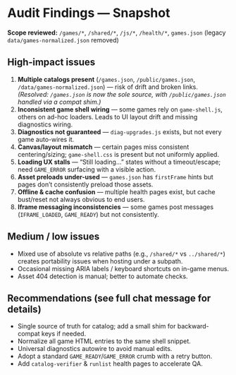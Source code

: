 # Audit Findings — Snapshot

**Scope reviewed:** `/games/*`, `/shared/*`, `/js/*`, `/health/*`, `games.json` (legacy `data/games-normalized.json` removed)

## High‑impact issues
1) **Multiple catalogs present** (`/games.json`, `/public/games.json`, `/data/games-normalized.json`) — risk of drift and broken links. _(Resolved: `/games.json` is now the sole source, with `/public/games.json` handled via a compat shim.)_
2) **Inconsistent game shell wiring** — some games rely on `game-shell.js`, others on ad-hoc loaders. Leads to UI layout drift and missing diagnostics wiring.
3) **Diagnostics not guaranteed** — `diag-upgrades.js` exists, but not every game auto-wires it.
4) **Canvas/layout mismatch** — certain pages miss consistent centering/sizing; `game-shell.css` is present but not uniformly applied.
5) **Loading UX stalls** — “Still loading…” states without a timeout/escape; need `GAME_ERROR` surfacing with a visible action.
6) **Asset preloads under-used** — `games.json` has `firstFrame` hints but pages don’t consistently preload those assets.
7) **Offline & cache confusion** — multiple health pages exist, but cache bust/reset not always obvious to end users.
8) **Iframe messaging inconsistencies** — some games post messages (`IFRAME_LOADED`, `GAME_READY`) but not consistently.

## Medium / low issues
- Mixed use of absolute vs relative paths (e.g., `/shared/*` vs `../shared/*`) creates portability issues when hosting under a subpath.
- Occasional missing ARIA labels / keyboard shortcuts on in-game menus.
- Asset 404 detection is manual; better to automate checks.

## Recommendations (see full chat message for details)
- Single source of truth for catalog; add a small shim for backward-compat keys if needed.
- Normalize all game HTML entries to the same shell snippet.
- Universal diagnostics autowire to avoid manual edits.
- Adopt a standard `GAME_READY`/`GAME_ERROR` crumb with a retry button.
- Add `catalog-verifier` & `runlist` health pages to accelerate QA.
